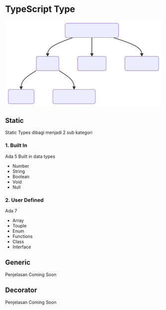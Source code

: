 # TypeScript Type
![#](./images/diagram.svg)
## Static
Static Types dibagi menjadi 2 sub kategori
### 1. Built In
Ada 5 Built in data types
- Number
- String
- Boolean
- Void
- Null
### 2. User Defined
Ada 7
- Array
- Touple
- Enum
- Functions
- Class
- Interface

## Generic
Penjelasan Coming Soon
## Decorator
Penjelasan Coming Soon